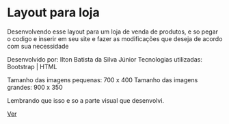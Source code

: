 # Layout para loja

Desenvolvendo esse layout para um loja de venda de produtos, e so pegar o codigo e inserir em seu site e fazer as modificações que deseja de acordo com sua necessidade

Desenvolvido por: Ilton Batista da Silva Júnior
Tecnologias utilizadas: Bootstrap | HTML

Tamanho das imagens pequenas: 700 x 400
Tamanho das imagens grandes: 900 x 350

Lembrando que isso e so a parte visual que desenvolvi.

[Ver](https://layout-compra-vercel.vercel.app/)
